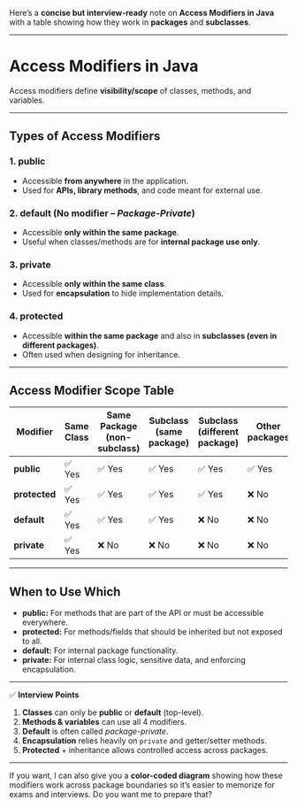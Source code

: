 Here’s a **concise but interview-ready** note on **Access Modifiers in Java** with a table showing how they work in **packages** and **subclasses**.

---

# **Access Modifiers in Java**

Access modifiers define **visibility/scope** of classes, methods, and variables.

---

## **Types of Access Modifiers**

### 1. **public**

* Accessible **from anywhere** in the application.
* Used for **APIs, library methods**, and code meant for external use.

### 2. **default** (No modifier – *Package-Private*)

* Accessible **only within the same package**.
* Useful when classes/methods are for **internal package use only**.

### 3. **private**

* Accessible **only within the same class**.
* Used for **encapsulation** to hide implementation details.

### 4. **protected**

* Accessible **within the same package** and also in **subclasses (even in different packages)**.
* Often used when designing for inheritance.

---

## **Access Modifier Scope Table**

| Modifier      | Same Class | Same Package (non-subclass) | Subclass (same package) | Subclass (different package) | Other packages |
| ------------- | ---------- | --------------------------- | ----------------------- | ---------------------------- | -------------- |
| **public**    | ✅ Yes      | ✅ Yes                       | ✅ Yes                   | ✅ Yes                        | ✅ Yes          |
| **protected** | ✅ Yes      | ✅ Yes                       | ✅ Yes                   | ✅ Yes                        | ❌ No           |
| **default**   | ✅ Yes      | ✅ Yes                       | ✅ Yes                   | ❌ No                         | ❌ No           |
| **private**   | ✅ Yes      | ❌ No                        | ❌ No                    | ❌ No                         | ❌ No           |

---

## **When to Use Which**

* **public:** For methods that are part of the API or must be accessible everywhere.
* **protected:** For methods/fields that should be inherited but not exposed to all.
* **default:** For internal package functionality.
* **private:** For internal class logic, sensitive data, and enforcing encapsulation.

---

✅ **Interview Points**

1. **Classes** can only be **public** or **default** (top-level).
2. **Methods & variables** can use all 4 modifiers.
3. **Default** is often called *package-private*.
4. **Encapsulation** relies heavily on `private` and getter/setter methods.
5. **Protected** + inheritance allows controlled access across packages.

---

If you want, I can also give you a **color-coded diagram** showing how these modifiers work across package boundaries so it’s easier to memorize for exams and interviews.
Do you want me to prepare that?
